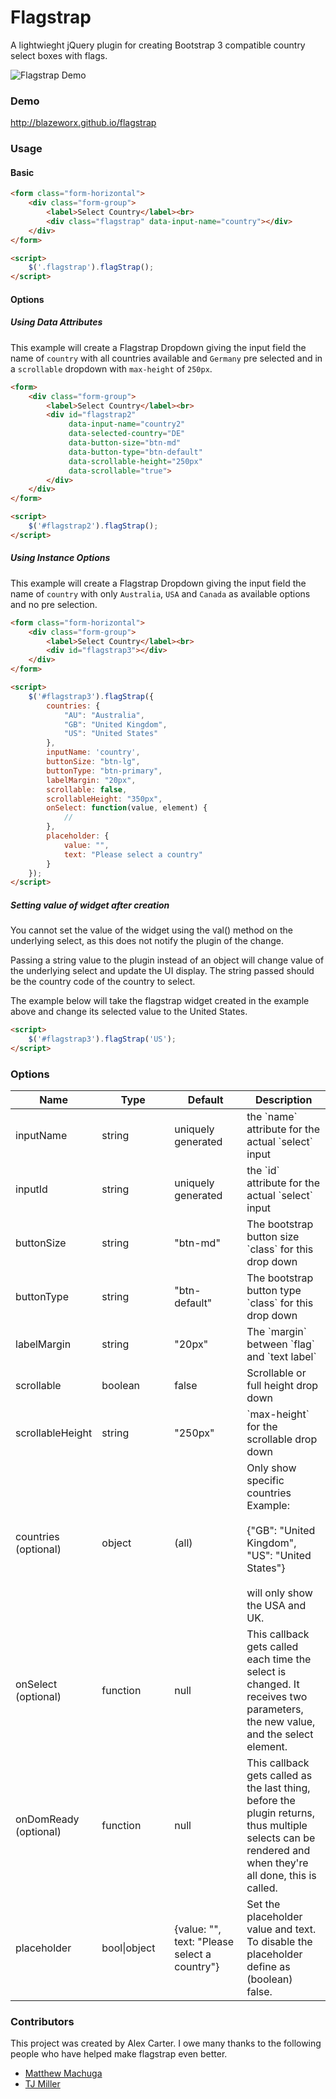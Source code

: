 # Flagstrap

A lightwieght jQuery plugin for creating Bootstrap 3 compatible country select boxes with flags.

![Flagstrap Demo](http://blazeworx.com/flagstrap.gif)

### Demo
http://blazeworx.github.io/flagstrap

### Usage

#### Basic

```html
<form class="form-horizontal">
	<div class="form-group">
        <label>Select Country</label><br>
        <div class="flagstrap" data-input-name="country"></div>
    </div>
</form>
```

```html
<script>
    $('.flagstrap').flagStrap();
</script>
```

#### Options

##### Using Data Attributes
This example will create a Flagstrap Dropdown giving the input field the name of `country` with all countries available and `Germany` pre selected and in a `scrollable` dropdown with `max-height` of `250px`.

```html
<form>
    <div class="form-group">
        <label>Select Country</label><br>
        <div id="flagstrap2"
             data-input-name="country2"
             data-selected-country="DE"
             data-button-size="btn-md"
             data-button-type="btn-default"
             data-scrollable-height="250px"
             data-scrollable="true">
        </div>
    </div>
</form>
```

```html
<script>
    $('#flagstrap2').flagStrap();
</script>
```

##### Using Instance Options
This example will create a Flagstrap Dropdown giving the input field the name of `country` with only `Australia`, `USA` and `Canada` as available options and no pre selection.

```html
<form class="form-horizontal">
    <div class="form-group">
        <label>Select Country</label><br>
        <div id="flagstrap3"></div>
    </div>
</form>
```

```html
<script>
    $('#flagstrap3').flagStrap({
        countries: {
            "AU": "Australia",
            "GB": "United Kingdom",
            "US": "United States"
        },
        inputName: 'country',
        buttonSize: "btn-lg",
        buttonType: "btn-primary",
        labelMargin: "20px",
        scrollable: false,
        scrollableHeight: "350px",
        onSelect: function(value, element) {
            //
        },
        placeholder: {
            value: "",
            text: "Please select a country"
        }
    });
</script>
```

##### Setting value of widget after creation
You cannot set the value of the widget using the val() method on the underlying select, as this does not notify the plugin of the change.

Passing a string value to the plugin instead of an object will change value of the underlying select and update the UI display. The string passed should be the country code of the country to select.

The example below will take the flagstrap widget created in the example above and change its selected value to the United States.

```html
<script>
    $('#flagstrap3').flagStrap('US');
</script>
```

### Options
<table class="table table-bordered table-striped">
    <thead>
    <tr>
        <th style="width: 100px;">Name</th>
        <th style="width: 100px;">Type</th>
        <th style="width: 100px;">Default</th>
        <th>Description</th>
    </tr>
    </thead>
    <tbody>
    <tr>
        <td>inputName</td>
        <td>string</td>
        <td>uniquely generated</td>
        <td>the `name` attribute for the actual `select` input</td>
    </tr>
    <tr>
        <td>inputId</td>
        <td>string</td>
        <td>uniquely generated</td>
        <td>the `id` attribute for the actual `select` input</td>
    </tr>
    <tr>
        <td>buttonSize</td>
        <td>string</td>
        <td>"btn-md"</td>
        <td>The bootstrap button size `class` for this drop down</td>
    </tr>
    <tr>
        <td>buttonType</td>
        <td>string</td>
        <td>"btn-default"</td>
        <td>The bootstrap button type `class` for this drop down</td>
    </tr>
    <tr>
        <td>labelMargin</td>
        <td>string</td>
        <td>"20px"</td>
        <td>The `margin` between `flag` and `text label`</td>
    </tr>
    <tr>
        <td>scrollable</td>
        <td>boolean</td>
        <td>false</td>
        <td>Scrollable or full height drop down</td>
    </tr>
    <tr>
        <td>scrollableHeight</td>
        <td>string</td>
        <td>"250px"</td>
        <td>`max-height` for the scrollable drop down</td>
    </tr>
    <tr>
        <td>countries (optional)</td>
        <td>object</td>
        <td>(all)</td>
        <td>Only show specific countries<br>Example:<br><br>{"GB": "United Kingdom", "US": "United States"}<br><br>will only show the USA and UK.</td>
    </tr>
    <tr>
        <td>onSelect (optional)</td>
        <td>function</td>
        <td>null</td>
        <td>This callback gets called each time the select is changed. It receives two parameters, the new value, and the select element.</td>
    </tr>
    <tr>
        <td>onDomReady (optional)</td>
        <td>function</td>
        <td>null</td>
        <td>This callback gets called as the last thing, before the plugin returns, thus multiple selects can be rendered and when they're all done, this is called.</td>
    </tr>
    <tr>
        <td>placeholder</td>
        <td>bool|object</td>
        <td>{value: "", text: "Please select a country"}</td>
        <td>Set the placeholder value and text. To disable the placeholder define as (boolean) false.</td>
    </tr>
    </tbody>
</table>

### Contributors

This project was created by Alex Carter. I owe many thanks to the following people who have helped make flagstrap even better.

* [Matthew Machuga](https://github.com/machuga)
* [TJ Miller](https://github.com/sixlive)
